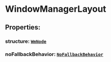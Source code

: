 # **WindowManagerLayout**

## **Properties**:

### structure: [`WmNode`](./WmNode)

### noFallbackBehavior: [`NoFallbackBehavior`](./NoFallbackBehavior)
